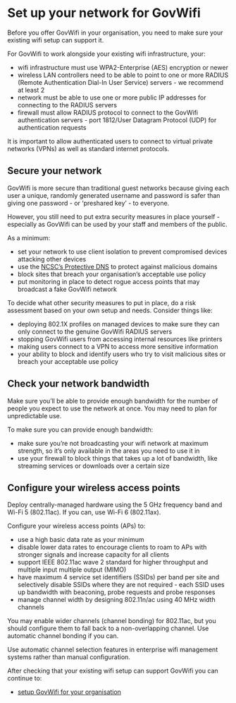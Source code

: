 # Set up your network for GovWifi

Before you offer GovWifi in your organisation, you need to make sure your existing wifi setup can support it.

For GovWifi to work alongside your existing wifi infrastructure, your:

- wifi infrastructure must use WPA2-Enterprise (AES) encryption or newer
- wireless LAN controllers need to be able to point to one or more RADIUS (Remote Authentication Dial-In User Service) servers - we recommend at least 2
- network must be able to use one or more public IP addresses for connecting to the RADIUS servers
- firewall must allow RADIUS protocol to connect to the GovWifi authentication servers - port 1812/User Datagram Protocol (UDP) for authentication requests

It is important to allow authenticated users to connect to virtual private networks (VPNs) as well as standard internet protocols.

## Secure your network

GovWifi is more secure than traditional guest networks because giving each user a unique, randomly generated username and password is safer than giving one password - or ‘preshared key’ - to everyone.

However, you still need to put extra security measures in place yourself - especially as GovWifi can be used by your staff and members of the public.

As a minimum:

- set your network to use client isolation to prevent compromised devices attacking other devices
- use the [NCSC’s Protective DNS](https://www.ncsc.gov.uk/information/pdns) to protect against malicious domains
- block sites that breach your organisation’s acceptable use policy
- put monitoring in place to detect rogue access points that may broadcast a fake GovWifi network

To decide what other security measures to put in place, do a risk assessment based on your own setup and needs. Consider things like:

- deploying 802.1X profiles on managed devices to make sure they can only connect to the genuine GovWifi RADIUS servers
- stopping GovWifi users from accessing internal resources like printers
- making users connect to a VPN to access more sensitive information
- your ability to block and identify users who try to visit malicious sites or breach your acceptable use policy

## Check your network bandwidth

Make sure you’ll be able to provide enough bandwidth for the number of people you expect to use the network at once. You may need to plan for unpredictable use.

To make sure you can provide enough bandwidth:

- make sure you’re not broadcasting your wifi network at maximum strength, so it’s only available in the areas you need to use it in
- use your firewall to block things that takes up a lot of bandwidth, like streaming services or downloads over a certain size

## Configure your wireless access points 

Deploy centrally-managed hardware using the 5 GHz frequency band and Wi-Fi 5 (802.11ac). If you can, use Wi-Fi 6 (802.11ax).

Configure your wireless access points (APs) to:

- use a high basic data rate as your minimum
- disable lower data rates to encourage clients to roam to APs with stronger signals and increase capacity for all clients
- support IEEE 802.11ac wave 2 standard for higher throughput and multiple input multiple output (MIMO)
- have maximum 4 service set identifiers (SSIDs) per band per site and selectively disable SSIDs where they are not required - each SSID uses up bandwidth with beaconing, probe requests and probe responses
- manage channel width by designing 802.11n/ac using 40 MHz width channels

You may enable wider channels (channel bonding) for 802.11ac, but you should configure them to fall back to a non-overlapping channel. Use automatic channel bonding if you can.

Use automatic channel selection features in enterprise wifi management systems rather than manual configuration.

After checking that your existing wifi setup can support GovWifi you can continue to:

- [setup GovWifi for your organisation](./set_up)
